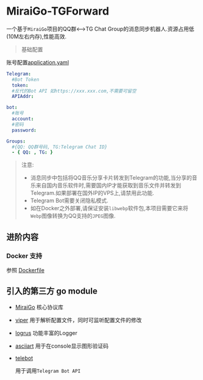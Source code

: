 # MiraiGo-TGForward

一个基于`MiraiGo`项目的QQ群<-->TG Chat Group的消息同步机器人.资源占用低(10M左右内存),性能高效.

> 基础配置

账号配置[application.yaml](./application.example.yaml)

```yaml
Telegram:
  #Bot Token
  token:
  #反代的Bot API 如https://xxx.xxx.com,不需要可留空
  APIAddr:

bot:
  #账号
  account:
  #密码
  password:

Groups:
  #{QQ: QQ群号码, TG:Telegram Chat ID}
  - { QQ: , TG: }
```

> 注意:
>
> * 消息同步中包括将QQ音乐分享卡片转发到Telegram的功能,当分享的音乐来自国内音乐软件时,需要国内IP才能获取到音乐文件并转发到Telegram.如果部署在国外IP的VPS上,请禁用此功能.
> * Telegram Bot需要关闭隐私模式.
> * 如在Docker之外部署,请保证安装`libwebp`软件包,本项目需要它来将`Webp`图像转换为QQ支持的`JPEG`图像.

## 进阶内容

### Docker 支持

参照 [Dockerfile](./Dockerfile)

## 引入的第三方 go module

- [MiraiGo](https://github.com/Mrs4s/MiraiGo)
  核心协议库

- [viper](https://github.com/spf13/viper)
  用于解析配置文件，同时可监听配置文件的修改

- [logrus](github.com/sirupsen/logrus)
  功能丰富的Logger

- [asciiart](github.com/yinghau76/go-ascii-art)
  用于在console显示图形验证码

- [telebot](https://github.com/tucnak/telebot)

  用于调用`Telegram Bot API`
